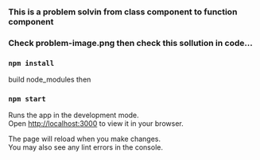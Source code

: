 ### This is a problem solvin from class component to function component

### Check problem-image.png then check this sollution in code...


### `npm install`

build node_modules then

### `npm start`

Runs the app in the development mode.\
Open [http://localhost:3000](http://localhost:3000) to view it in your browser.

The page will reload when you make changes.\
You may also see any lint errors in the console.
